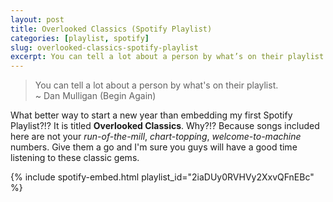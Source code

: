```yaml
---
layout: post
title: Overlooked Classics (Spotify Playlist)
categories: [playlist, spotify]
slug: overlooked-classics-spotify-playlist
excerpt: You can tell a lot about a person by what’s on their playlist.
---
```


> You can tell a lot about a person by what's on their playlist.  
~ Dan Mulligan (Begin Again)  

What better way to start a new year than embedding my first Spotify Playlist?!? It is titled **Overlooked Classics**. Why?!? Because songs included here are not your *run-of-the-mill*, *chart-topping*, *welcome-to-machine* numbers. Give them a go and I'm sure you guys will have a good time listening to these classic gems.

{% include spotify-embed.html playlist_id="2iaDUy0RVHVy2XxvQFnEBc" %}
